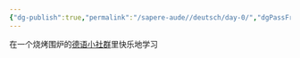 ```yaml
---
{"dg-publish":true,"permalink":"/sapere-aude//deutsch/day-0/","dgPassFrontmatter":true}
---
```



在一个烧烤围炉的[德语小社群](https://mp.weixin.qq.com/s?__biz=Mzg3Nzg5ODE5NQ==&mid=2247486225&idx=1&sn=40d2411d82741fb0983fbbec5cb7cd99&chksm=cf1abbadf86d32bb0e41440f3fea7bd5635cb5136025b23474aab932e0194e4aa97a41ab1b56&xtrack=1&scene=0&subscene=7&sessionid=1697612884&clicktime=1697613934&enterid=1697613934&ascene=7&fasttmpl_type=0&fasttmpl_fullversion=6902399-zh_CN-zip&fasttmpl_flag=0&realreporttime=1697613934952&devicetype=android-33&version=28002a51&nettype=WIFI&abtest_cookie=AAACAA%3D%3D&lang=zh_CN&session_us=gh_969e07949866&countrycode=CN&exportkey=n_ChQIAhIQar7zE8StdwR4Ahp0eozGhxLqAQIE97dBBAEAAAAAANnVCrinnFMAAAAOpnltbLcz9gKNyK89dVj0KdjBVxjdAA%2FU6H3B%2Fjb6AI%2B%2Fj7MvF9l8F%2BXvA5kOlILgcRLXF%2BXOT2qej4SD0QwxAv3ueXyh6lDEXWdBSxEbwGUgEp3be3oTRmZXUhp98%2BAI9BgyexCerD%2BpM%2Fbn%2FweeB9zS8K7kGE5hhrgPSo9E4Imx1ffqCbobDMxYWRJL4%2BGtkb0fCTtG97rmxJi29N9CbFZw149DRDM8qTEF2XuIOe%2BJPW3Q1H%2FtktiHUg9M9tIFbK3OMVlWmkZf6QCGGkbjHyxwGQ%3D%3D&pass_ticket=xfiALpP%2FT1mtKwxUf4zcJ91Lk5LBmuXnkMl%2FLeQTLzLo87eqw7HiEPBpV4074J5b&wx_header=3)里快乐地学习
